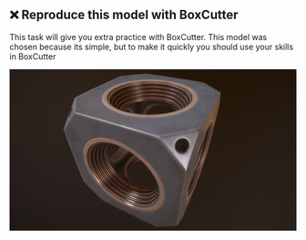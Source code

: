 ## ❌ Reproduce this model with BoxCutter

This task will give you extra practice with BoxCutter. This model was chosen because its simple, but to make it quickly you should use your skills in BoxCutter


![cubik](/curriculum/6_advanced_modeling/images/warwick_cube.jpg)
